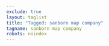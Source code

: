 ```yaml
---
exclude: true
layout: taglist
title: "Tagged: sanborn map company"
tagname: sanborn map company
robots: noindex
---
```

